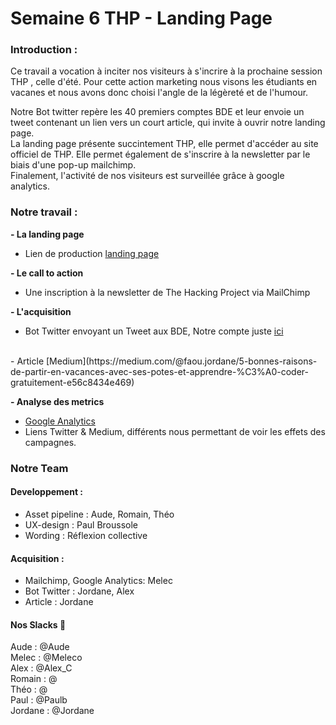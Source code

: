 
# Semaine 6 THP - Landing Page



### Introduction :

Ce travail a vocation à inciter nos visiteurs à s'incrire à la prochaine session THP , celle d'été. Pour cette action marketing nous visons les étudiants en vacanes et nous avons donc choisi l'angle de la légèreté et de l'humour.

Notre Bot twitter repère les 40 premiers comptes BDE et leur envoie un tweet contenant un lien vers un court article, qui invite à ouvrir notre landing page. <br/>
La landing page présente succintement THP, elle permet d'accéder au site officiel de THP. Elle permet également de s'inscrire à la newsletter par le biais d'une pop-up mailchimp. <br/>
Finalement, l'activité de nos visiteurs est surveillée grâce à google analytics. <br/>

### Notre travail :

**- La landing page** <br>
- Lien de production [landing page](https://landing-page-thp.herokuapp.com/)<br>

**- Le call to action** <br>
- Une inscription à la newsletter de The Hacking Project via MailChimp

**- L'acquisition** <br>

- Bot Twitter envoyant un Tweet aux BDE, Notre compte juste [ici](https://twitter.com/CoderThp)
<br>
- Article [Medium](https://medium.com/@faou.jordane/5-bonnes-raisons-de-partir-en-vacances-avec-ses-potes-et-apprendre-%C3%A0-coder-gratuitement-e56c8434e469)<br>


**- Analyse des metrics**<br>

- [Google Analytics](https://analytics.google.com/analytics/web/?authuser=0#/embed/report-home/a118988337w176146389p175052214)
- Liens Twitter & Medium, différents nous permettant de voir les effets des campagnes.


### Notre Team
#### Developpement :
- Asset pipeline :
Aude, Romain, Théo
- UX-design :
Paul Broussole
- Wording :
Réflexion collective

#### Acquisition :
- Mailchimp, Google Analytics:
Melec
- Bot Twitter :
Jordane, Alex
- Article :
Jordane

#### Nos Slacks 💌

Aude : @Aude <br>
Melec : @Meleco <br>
Alex : @Alex_C <br>
Romain : @ <br>
Théo : @ <br>
Paul : @Paulb <br>
Jordane : @Jordane
